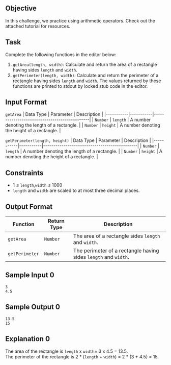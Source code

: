 ## Objective
In this challenge, we practice using arithmetic operators. Check out the attached tutorial for resources.

## Task
Complete the following functions in the editor below:
1. `getArea(length, width)`: Calculate and return the area of a rectangle having sides `length` and `width`.
2. `getPerimeter(length, width)`: Calculate and return the perimeter of a rectangle having sides `length` and `width`.
The values returned by these functions are printed to stdout by locked stub code in the editor.

## Input Format
`getArea`
| Data Type | Parameter | Description                                  |
|-----------|-----------|----------------------------------------------|
| `Number`  | `length`  | A number denoting the length of a rectangle. |
| `Number`  | `height`  | A number denoting the height of a rectangle. |

`getPerimeter(length, height)`
| Data Type | Parameter | Description                                  |
|-----------|-----------|----------------------------------------------|
| `Number`  | `length`  | A number denoting the length of a rectangle. |
| `Number`  | `height`  | A number denoting the height of a rectangle. |

## Constraints
* 1 &le; `length`,`width` &le; 1000 
* `length` and `width` are scaled to at most three decimal places.

## Output Format
| Function       | Return Type | Description                                                     |
|----------------|-------------|-----------------------------------------------------------------|
| `getArea`      | `Number`    | The area of a rectangle sides `length` and `width`.             |
| `getPerimeter` | `Number`    | The perimeter of a rectangle having sides `length` and `width`. |

## Sample Input 0
```
3
4.5
```

## Sample Output 0
```
13.5
15
```

## Explanation 0
The area of the rectangle is `length` x `width`= 3 x 4.5 = 13.5. <br>
The perimeter of the rectangle is 2 * (`length` + `width`) = 2 * (3 + 4.5) = 15.
